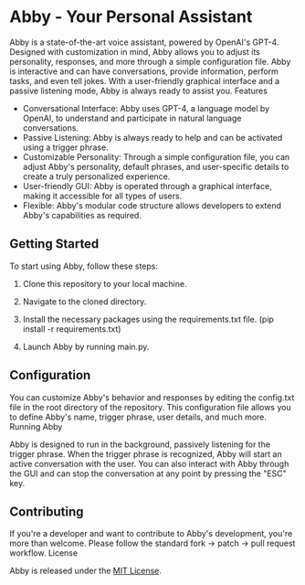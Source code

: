 # Abby - Your Personal Assistant

Abby is a state-of-the-art voice assistant, powered by OpenAI's GPT-4. Designed with customization in mind, Abby allows you to adjust its personality, responses, and more through a simple configuration file. Abby is interactive and can have conversations, provide information, perform tasks, and even tell jokes. With a user-friendly graphical interface and a passive listening mode, Abby is always ready to assist you.
Features

- Conversational Interface: Abby uses GPT-4, a language model by OpenAI, to understand and participate in natural language conversations.
- Passive Listening: Abby is always ready to help and can be activated using a trigger phrase.
- Customizable Personality: Through a simple configuration file, you can adjust Abby's personality, default phrases, and user-specific details to create a truly personalized experience.
- User-friendly GUI: Abby is operated through a graphical interface, making it accessible for all types of users.
- Flexible: Abby's modular code structure allows developers to extend Abby's capabilities as required.

## Getting Started

To start using Abby, follow these steps:

1. Clone this repository to your local machine.

2. Navigate to the cloned directory.

3. Install the necessary packages using the requirements.txt file. (pip install -r requirements.txt)

4. Launch Abby by running main.py.

## Configuration

You can customize Abby's behavior and responses by editing the config.txt file in the root directory of the repository. This configuration file allows you to define Abby's name, trigger phrase, user details, and much more.
Running Abby

Abby is designed to run in the background, passively listening for the trigger phrase. When the trigger phrase is recognized, Abby will start an active conversation with the user. You can also interact with Abby through the GUI and can stop the conversation at any point by pressing the "ESC" key.


## Contributing

If you're a developer and want to contribute to Abby's development, you're more than welcome. Please follow the standard fork -> patch -> pull request workflow.
License

Abby is released under the [MIT License](https://github.com/user/repo/blob/main/LICENSE).